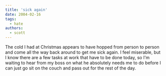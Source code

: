 ```yaml
---
title: 'sick again'
date: 2004-02-16
tags:
  - hate
authors:
  - scott
---
```


The cold I had at Christmas appears to have hopped from person to person and come all the way back around to get me sick again. I feel miserable, but I know there are a few tasks at work that have to be done today, so I'm waiting to hear from my boss on what he absolutely needs me to do before I can just go sit on the couch and pass out for the rest of the day.
